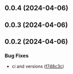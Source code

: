 ## 0.0.4 (2024-04-06)

## 0.0.3 (2024-04-06)

## 0.0.2 (2024-04-06)

### Bug Fixes

- ci and versions ([f748c3c](https://github.com/edwinhern/express-typescript-2024/commit/f748c3c24543674ae8755057ea95a744ce3a18e9))
